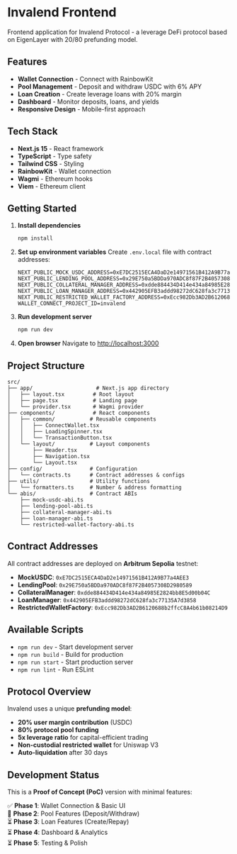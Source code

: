 # Invalend Frontend

Frontend application for Invalend Protocol - a leverage DeFi protocol based on EigenLayer with 20/80 prefunding model.

## Features

- **Wallet Connection** - Connect with RainbowKit
- **Pool Management** - Deposit and withdraw USDC with 6% APY
- **Loan Creation** - Create leverage loans with 20% margin
- **Dashboard** - Monitor deposits, loans, and yields
- **Responsive Design** - Mobile-first approach

## Tech Stack

- **Next.js 15** - React framework
- **TypeScript** - Type safety
- **Tailwind CSS** - Styling
- **RainbowKit** - Wallet connection
- **Wagmi** - Ethereum hooks
- **Viem** - Ethereum client

## Getting Started

1. **Install dependencies**
   ```bash
   npm install
   ```

2. **Set up environment variables**
   Create `.env.local` file with contract addresses:
   ```env
   NEXT_PUBLIC_MOCK_USDC_ADDRESS=0xE7DC2515ECA4DaD2e14971561B412A9B77a4AEE3
   NEXT_PUBLIC_LENDING_POOL_ADDRESS=0x29E750a5BDDa970ADC8f87F2B4057308D2980589
   NEXT_PUBLIC_COLLATERAL_MANAGER_ADDRESS=0xdde884434D414e434a84985E2824bb8E5d00b04C
   NEXT_PUBLIC_LOAN_MANAGER_ADDRESS=0x442905EFB3addd98272dC628fa3c77135A7d3858
   NEXT_PUBLIC_RESTRICTED_WALLET_FACTORY_ADDRESS=0xEcc982Db3AD2B6120688b2ffcC8A4b61b08214D9
   WALLET_CONNECT_PROJECT_ID=invalend
   ```

3. **Run development server**
   ```bash
   npm run dev
   ```

4. **Open browser**
   Navigate to [http://localhost:3000](http://localhost:3000)

## Project Structure

```
src/
├── app/                    # Next.js app directory
│   ├── layout.tsx         # Root layout
│   ├── page.tsx           # Landing page
│   └── provider.tsx       # Wagmi provider
├── components/            # React components
│   ├── common/           # Reusable components
│   │   ├── ConnectWallet.tsx
│   │   ├── LoadingSpinner.tsx
│   │   └── TransactionButton.tsx
│   └── layout/           # Layout components
│       ├── Header.tsx
│       ├── Navigation.tsx
│       └── Layout.tsx
├── config/               # Configuration
│   └── contracts.ts      # Contract addresses & configs
├── utils/                # Utility functions
│   └── formatters.ts     # Number & address formatting
└── abis/                 # Contract ABIs
    ├── mock-usdc-abi.ts
    ├── lending-pool-abi.ts
    ├── collateral-manager-abi.ts
    ├── loan-manager-abi.ts
    └── restricted-wallet-factory-abi.ts
```

## Contract Addresses

All contract addresses are deployed on **Arbitrum Sepolia** testnet:

- **MockUSDC**: `0xE7DC2515ECA4DaD2e14971561B412A9B77a4AEE3`
- **LendingPool**: `0x29E750a5BDDa970ADC8f87F2B4057308D2980589`
- **CollateralManager**: `0xdde884434D414e434a84985E2824bb8E5d00b04C`
- **LoanManager**: `0x442905EFB3addd98272dC628fa3c77135A7d3858`
- **RestrictedWalletFactory**: `0xEcc982Db3AD2B6120688b2ffcC8A4b61b08214D9`

## Available Scripts

- `npm run dev` - Start development server
- `npm run build` - Build for production
- `npm run start` - Start production server
- `npm run lint` - Run ESLint

## Protocol Overview

Invalend uses a unique **prefunding model**:

- **20% user margin contribution** (USDC)
- **80% protocol pool funding**
- **5x leverage ratio** for capital-efficient trading
- **Non-custodial restricted wallet** for Uniswap V3
- **Auto-liquidation** after 30 days

## Development Status

This is a **Proof of Concept (PoC)** version with minimal features:

✅ **Phase 1**: Wallet Connection & Basic UI  
🔄 **Phase 2**: Pool Features (Deposit/Withdraw)  
⏳ **Phase 3**: Loan Features (Create/Repay)  
⏳ **Phase 4**: Dashboard & Analytics  
⏳ **Phase 5**: Testing & Polish
